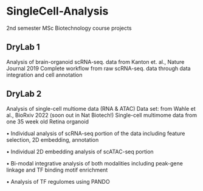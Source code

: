 # SingleCell-Analysis
2nd semester MSc Biotechnology course projects

## DryLab 1
Analysis of brain-organoid scRNA-seq. data from Kanton et. al., Nature Journal 2019
Complete workflow from raw scRNA-seq. data through data integration and cell annotation

## DryLab 2
Analysis of single-cell multiome data (RNA & ATAC)
Data set: from Wahle et al., BioRxiv 2022 (soon out in Nat Biotech!) 
Single-cell multimome data from one 35 week old Retina organoid

• Individual analysis of scRNA-seq portion of the data including feature selection, 2D embedding, annotation

• Individual 2D embedding analysis of scATAC-seq portion

• Bi-modal integrative analysis of both modalities including peak-gene linkage and TF binding motif enrichment

• Analysis of TF regulomes using PANDO

